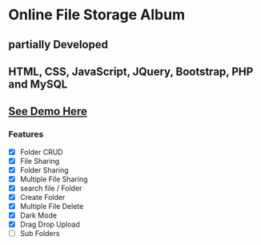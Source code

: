 # Online File Storage Album

## partially Developed

## HTML, CSS, JavaScript, JQuery, Bootstrap, PHP and MySQL

## [See Demo Here](https://callmeabhy.github.io/Album/login.html)

### Features

- [x] Folder CRUD
- [x] File Sharing
- [x] Folder Sharing
- [x] Multiple File Sharing
- [x] search file / Folder
- [x] Create Folder
- [x] Multiple File Delete
- [x] Dark Mode
- [x] Drag Drop Upload
- [ ] Sub Folders
